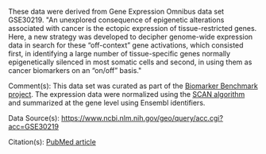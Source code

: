 These data were derived from Gene Expression Omnibus data set GSE30219. "An unexplored consequence of epigenetic alterations associated with cancer is the ectopic expression of tissue-restricted genes. Here, a new strategy was developed to decipher genome-wide expression data in search for these “off-context” gene activations, which consisted first, in identifying a large number of tissue-specific genes normally epigenetically silenced in most somatic cells and second, in using them as cancer biomarkers on an “on/off” basis."

Comment(s): This data set was curated as part of the [Biomarker Benchmark project](https://osf.io/ssk3t/). The expression data were normalized using the [SCAN algorithm](https://bioconductor.org/packages/release/bioc/html/SCAN.UPC.html) and summarized at the gene level using Ensembl identifiers.

Data Source(s): https://www.ncbi.nlm.nih.gov/geo/query/acc.cgi?acc=GSE30219

Citation(s): [PubMed article](https://www.ncbi.nlm.nih.gov/pubmed/23698379)
